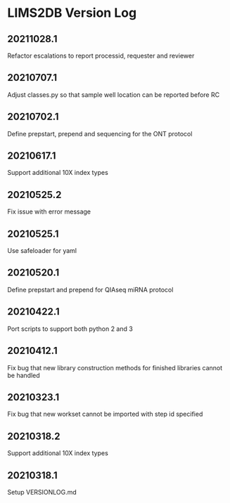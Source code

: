 # LIMS2DB Version Log

## 20211028.1
Refactor escalations to report processid, requester and reviewer

## 20210707.1
Adjust classes.py so that sample well location can be reported before RC

## 20210702.1
Define prepstart, prepend and sequencing for the ONT protocol

## 20210617.1
Support additional 10X index types

## 20210525.2
Fix issue with error message

## 20210525.1
Use safeloader for yaml

## 20210520.1
Define prepstart and prepend for QIAseq miRNA protocol

## 20210422.1
Port scripts to support both python 2 and 3

## 20210412.1
Fix bug that new library construction methods for finished libraries cannot be handled

## 20210323.1
Fix bug that new workset cannot be imported with step id specified

## 20210318.2
Support additional 10X index types

## 20210318.1
Setup VERSIONLOG.md

